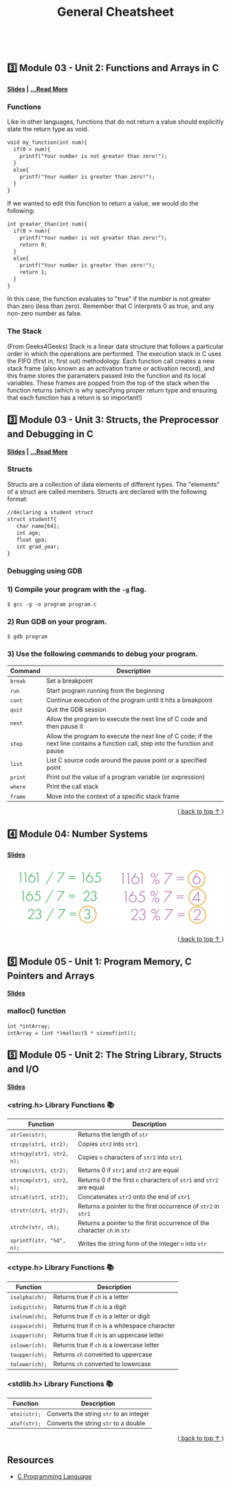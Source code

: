 <div align="center">
  <!-- <img src="" alt="Fred Schuck" /> -->
  <h1>General Cheatsheet</h1>
  <br><br><br>
</div>      



<!--
******************************************************************************************** 
            MODULE 3 
******************************************************************************************** 
-->
## 3️⃣ Module 03 - Unit 2: Functions and Arrays in C
#### [Slides](Module3/Unit2/slides/) | [...Read More](Module3) 
 <!-- [Notes]() | [Resources]() -->
### Functions
Like in other languages, functions that do not return a value should explicitly state the return type as void.
```
void my_function(int num){
  if(0 > num){
    printf("Your number is not greater than zero!");
  }
  else{
    printf("Your number is greater than zero!");
  }
}
```
If we wanted to edit this function to return a value, we would do the following:
```
int greater_than(int num){
  if(0 > num){
    printf("Your number is not greater than zero!");
    return 0;
  }
  else{
    printf("Your number is greater than zero!");
    return 1;
  }
}
```
In this case, the function evaluates to "true" if the number is not greater than zero (less than zero). Remember that C interprets 0 as true, and any non-zero number as false.

### The Stack
(From Geeks4Geeks) Stack is a linear data structure that follows a particular order in which the operations are performed.
The execution stack in C uses the FIFO (first in, first out) methodology.
Each function call creates a new stack frame (also known as an activation frame or activation record), and this frame stores the paramaters passed into the function and its local variables. These frames are popped from the top of the stack when the function returns (which is why specifying proper return type and ensuring that each function has a return is so important!)

## 3️⃣ Module 03 - Unit 3: Structs, the Preprocessor and Debugging in C
#### [Slides](Module3/Unit3/slides/) | [...Read More](Module3) 
### Structs
Structs are a collection of data elements of different types. The "elements" of a struct are called members.
Structs are declared with the following format:
```
//declaring a student struct
struct studentT{
   char name[64];
   int age;
   float gpa;
   int grad_year;
}

```

### Debugging using GDB
### 1) Compile your program with the `-g` flag.
```
$ gcc -g -o program program.c
```
### 2) Run GDB on your program.
```
$ gdb program
```
### 3) Use the following commands to debug your program.

| Command   | Description                                                     |
|-----------|-----------------------------------------------------------------|
| `break`   | Set a breakpoint                                                |
| `run`     | Start program running from the beginning                       |
| `cont`    | Continue execution of the program until it hits a breakpoint    |
| `quit`    | Quit the GDB session                                           |
| `next`    | Allow the program to execute the next line of C code and then pause it |
| `step`    | Allow the program to execute the next line of C code; if the next line contains a function call, step into the function and pause |
| `list`    | List C source code around the pause point or a specified point |
| `print`   | Print out the value of a program variable (or expression)      |
| `where`   | Print the call stack                                           |
| `frame`   | Move into the context of a specific stack frame                |

<p align="right">(<a href="#top"> back to top ↑ </a>)</p>





<!--
******************************************************************************************** 
            MODULE 4 
******************************************************************************************** 
-->
## 4️⃣ Module 04: Number Systems
#### [Slides](Module4/slides/) 

![image](Module4/resources/convertion_1.png)
<p align="right">(<a href="#top"> back to top ↑ </a>)</p>



<!--
******************************************************************************************** 
            MODULE 5 
******************************************************************************************** 
-->
## 5️⃣ Module 05 - Unit 1: Program Memory, C Pointers and Arrays
#### [Slides](Module5/Unit1/slides/)

### malloc() function
```
int *intArray;
intArray = (int *)malloc(5 * sizeof(int));
```

## 5️⃣ Module 05 - Unit 2: The String Library, Structs and I/O
#### [Slides](Module5/Unit2/slides/)

### <string.h> Library Functions 📚
| Function               | Description                                                         |
|------------------------|---------------------------------------------------------------------|
| `strlen(str);`         | Returns the length of `str`                                        |
| `strcpy(str1, str2);`  | Copies `str2` into `str1`                                           |
| `strncpy(str1, str2, n);` | Copies `n` characters of `str2` into `str1`                     |
| `strcmp(str1, str2);` | Returns 0 if `str1` and `str2` are equal                           |
| `strncmp(str1, str2, n);` | Returns 0 if the first `n` characters of `str1` and `str2` are equal |
| `strcat(str1, str2);` | Concatenates `str2` onto the end of `str1`                        |
| `strstr(str1, str2);` | Returns a pointer to the first occurrence of `str2` in `str1`     |
| `strchr(str, ch);`    | Returns a pointer to the first occurrence of the character `ch` in `str` |
| `sprintf(str, "%d", n);` | Writes the string form of the integer `n` into `str`           |


### <ctype.h> Library Functions 📚
| Function        | Description                                      |
|-----------------|--------------------------------------------------|
| `isalpha(ch);` | Returns true if `ch` is a letter                 |
| `isdigit(ch);` | Returns true if `ch` is a digit                  |
| `isalnum(ch);` | Returns true if `ch` is a letter or digit        |
| `isspace(ch);` | Returns true if `ch` is a whitespace character   |
| `isupper(ch);` | Returns true if `ch` is an uppercase letter     |
| `islower(ch);` | Returns true if `ch` is a lowercase letter     |
| `toupper(ch);` | Returns `ch` converted to uppercase             |
| `tolower(ch);` | Returns `ch` converted to lowercase             |


### <stdlib.h> Library Functions 📚
| Function         | Description                             |
|------------------|-----------------------------------------|
| `atoi(str);`     | Converts the string `str` to an integer |
| `atof(str);`     | Converts the string `str` to a double  |

<p align="right">(<a href="#top"> back to top ↑ </a>)</p>

## Resources
- [C Programming Language](https://en.wikipedia.org/wiki/C_(programming_language))


